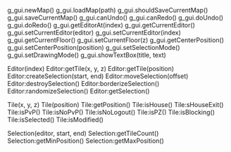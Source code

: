 g_gui.newMap()
g_gui.loadMap(path)
g_gui.shouldSaveCurrentMap()
g_gui.saveCurrentMap()
g_gui.canUndo()
g_gui.canRedo()
g_gui.doUndo()
g_gui.doRedo()
g_gui.getEditorAt(index)
g_gui.getCurrentEditor()
g_gui.setCurrentEditor(editor)
g_gui.setCurrentEditor(index)
g_gui.getCurrentFloor()
g_gui.setCurrentFloor(z)
g_gui.getCenterPosition()
g_gui.setCenterPosition(position)
g_gui.setSelectionMode()
g_gui.setDrawingMode()
g_gui.showTextBox(title, text)

Editor(index)
Editor:getTile(x, y, z)
Editor:getTile(position)
Editor:createSelection(start, end)
Editor:moveSelection(offset)
Editor:destroySelection()
Editor:borderizeSelection()
Editor:randomizeSelection()
Editor:getSelection()

Tile(x, y, z)
Tile(position)
Tile:getPosition()
Tile:isHouse()
Tile:sHouseExit()
Tile:isPvP()
Tile:isNoPvP()
Tile:isNoLogout()
Tile:isPZ()
Tile:isBlocking()
Tile:isSelected()
Tile:isModified()

Selection(editor, start, end)
Selection:getTileCount()
Selection:getMinPosition()
Selection:getMaxPosition()
